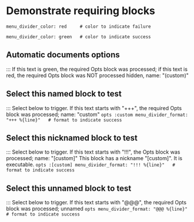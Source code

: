 # Demonstrate requiring blocks
```opts :(document_options) +(custom) +[custom]
menu_divider_color: red     # color to indicate failure
```
```opts :(custom)
menu_divider_color: green   # color to indicate success
```
## Automatic documents options
::: If this text is green, the required Opts block was processed; if this text is red, the required Opts block was NOT processed hidden, name: "(custom)"

## Select this named block to test
::: Select below to trigger. If this text starts with "+++", the required Opts block was processed; name: "custom"
    ```opts :custom
    menu_divider_format: "+++ %{line}"   # format to indicate success
    ```

## Select this nicknamed block to test
::: Select below to trigger. If this text starts with "!!!", the Opts block was processed; name: "[custom]"
This block has a nickname "[custom]". It is executable.
    ```opts :[custom]
    menu_divider_format: "!!! %{line}"   # format to indicate success
    ```

## Select this unnamed block to test
::: Select below to trigger. If this text starts with "@@@", the required Opts block was processed; unnamed
    ```opts
    menu_divider_format: "@@@ %{line}"   # format to indicate success
    ```
